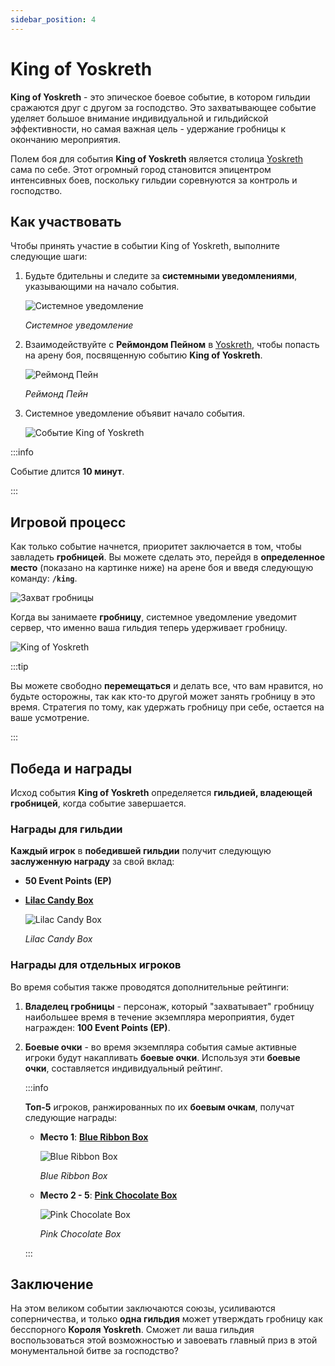 ```yaml
---
sidebar_position: 4
---
```


# King of Yoskreth

**King of Yoskreth** - это эпическое боевое событие, в котором гильдии сражаются друг с другом за господство. Это захватывающее событие уделяет большое внимание индивидуальной и гильдийской эффективности, но самая важная цель - удержание гробницы к окончанию мероприятия.

Полем боя для события **King of Yoskreth** является столица [Yoskreth](/maps/yoskreth) сама по себе. Этот огромный город становится эпицентром интенсивных боев, поскольку гильдии соревнуются за контроль и господство.

## Как участвовать

Чтобы принять участие в событии King of Yoskreth, выполните следующие шаги:

1. Будьте бдительны и следите за **системными уведомлениями**, указывающими на начало события.

   ![Системное уведомление](/img/events/king/king-notice.jpg)

   _Системное уведомление_

2. Взаимодействуйте с **Реймондом Пейном** в [Yoskreth](/maps/yoskreth), чтобы попасть на арену боя, посвященную событию **King of Yoskreth**.

   ![Реймонд Пейн](/img/events/king/king-npc.jpg)

   _Реймонд Пейн_

3. Системное уведомление объявит начало события.

   ![Событие King of Yoskreth](/img/events/king/king-start.jpg)

:::info

Событие длится **10 минут**.

:::

## Игровой процесс

Как только событие начнется, приоритет заключается в том, чтобы завладеть **гробницей**. Вы можете сделать это, перейдя в **определенное место** (показано на картинке ниже) на арене боя и введя следующую команду: **`/king`**.

![Захват гробницы](/img/events/king/king-throne.jpg)

Когда вы занимаете **гробницу**, системное уведомление уведомит сервер, что именно ваша гильдия теперь удерживает гробницу.

![King of Yoskreth](/img/events/king/king-throne-2.jpg)

:::tip

Вы можете свободно **перемещаться** и делать все, что вам нравится, но будьте осторожны, так как кто-то другой может занять гробницу в это время. Стратегия по тому, как удержать гробницу при себе, остается на ваше усмотрение.

:::

## Победа и награды

Исход события **King of Yoskreth** определяется **гильдией, владеющей гробницей**, когда событие завершается.

### Награды для гильдии

**Каждый игрок** в **победившей гильдии** получит следующую **заслуженную награду** за свой вклад:

- **50 Event Points (EP)**
- **[Lilac Candy Box](/items/item-bags/misc/lilac-candy-box)**

  ![Lilac Candy Box](/img/items/item-bags/lilac-candy-box.png)

  _Lilac Candy Box_

### Награды для отдельных игроков

Во время события также проводятся дополнительные рейтинги:

1. **Владелец гробницы** - персонаж, который "захватывает" гробницу наибольшее время в течение экземпляра мероприятия, будет награжден: **100 Event Points (EP)**.

2. **Боевые очки** - во время экземпляра события самые активные игроки будут накапливать **боевые очки**. Используя эти **боевые очки**, составляется индивидуальный рейтинг.

   :::info

   **Топ-5** игроков, ранжированных по их **боевым очкам**, получат следующие награды:

   - **Место 1**: **[Blue Ribbon Box](/items/item-bags/exc/blue-ribbon-box)**

     ![Blue Ribbon Box](/img/items/item-bags/box-of-blue-ribbon.png)

     _Blue Ribbon Box_

   - **Место 2 - 5**: **[Pink Chocolate Box](/items/item-bags/misc/pink-chocolate-box)**

     ![Pink Chocolate Box](/img/items/item-bags/pink-chocolate-box.png)

     _Pink Chocolate Box_

   :::

## Заключение

На этом великом событии заключаются союзы, усиливаются соперничества, и только **одна гильдия** может утверждать гробницу как бесспорного **Короля Yoskreth**. Сможет ли ваша гильдия воспользоваться этой возможностью и завоевать главный приз в этой монументальной битве за господство?

